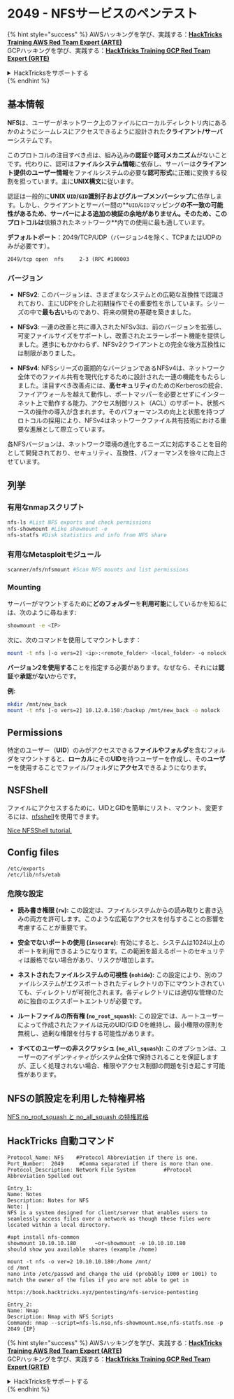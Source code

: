 # 2049 - NFSサービスのペンテスト

{% hint style="success" %}
AWSハッキングを学び、実践する：<img src="/.gitbook/assets/arte.png" alt="" data-size="line">[**HackTricks Training AWS Red Team Expert (ARTE)**](https://training.hacktricks.xyz/courses/arte)<img src="/.gitbook/assets/arte.png" alt="" data-size="line">\
GCPハッキングを学び、実践する：<img src="/.gitbook/assets/grte.png" alt="" data-size="line">[**HackTricks Training GCP Red Team Expert (GRTE)**<img src="/.gitbook/assets/grte.png" alt="" data-size="line">](https://training.hacktricks.xyz/courses/grte)

<details>

<summary>HackTricksをサポートする</summary>

* [**サブスクリプションプラン**](https://github.com/sponsors/carlospolop)を確認してください！
* **💬 [**Discordグループ**](https://discord.gg/hRep4RUj7f)または[**Telegramグループ**](https://t.me/peass)に参加するか、**Twitter** 🐦 [**@hacktricks\_live**](https://twitter.com/hacktricks\_live)**をフォローしてください。**
* **ハッキングのトリックを共有するには、[**HackTricks**](https://github.com/carlospolop/hacktricks)と[**HackTricks Cloud**](https://github.com/carlospolop/hacktricks-cloud)のGitHubリポジトリにPRを提出してください。**

</details>
{% endhint %}

## **基本情報**

**NFS**は、ユーザーがネットワーク上のファイルにローカルディレクトリ内にあるかのようにシームレスにアクセスできるように設計された**クライアント/サーバー**システムです。

このプロトコルの注目すべき点は、組み込みの**認証**や**認可メカニズム**がないことです。代わりに、認可は**ファイルシステム情報**に依存し、サーバーは**クライアント提供のユーザー情報**をファイルシステムの必要な**認可形式**に正確に変換する役割を担っています。主に**UNIX構文**に従います。

認証は一般的に**UNIX `UID`/`GID`識別子およびグループメンバーシップ**に依存します。しかし、クライアントとサーバー間の**`UID`/`GID`マッピング**の不一致の可能性があるため、サーバーによる追加の検証の余地がありません。そのため、このプロトコルは**信頼されたネットワーク**内での使用に最も適しています。

**デフォルトポート**：2049/TCP/UDP（バージョン4を除く、TCPまたはUDPのみが必要です）。
```
2049/tcp open  nfs     2-3 (RPC #100003
```
### バージョン

- **NFSv2**: このバージョンは、さまざまなシステムとの広範な互換性で認識されており、主にUDPを介した初期操作でその重要性を示しています。シリーズの中で**最も古い**ものであり、将来の開発の基礎を築きました。

- **NFSv3**: 一連の改善と共に導入されたNFSv3は、前のバージョンを拡張し、可変ファイルサイズをサポートし、改善されたエラーレポート機能を提供しました。進歩にもかかわらず、NFSv2クライアントとの完全な後方互換性には制限がありました。

- **NFSv4**: NFSシリーズの画期的なバージョンであるNFSv4は、ネットワーク全体でのファイル共有を現代化するために設計された一連の機能をもたらしました。注目すべき改善点には、**高セキュリティ**のためのKerberosの統合、ファイアウォールを越えて動作し、ポートマッパーを必要とせずにインターネット上で動作する能力、アクセス制御リスト（ACL）のサポート、状態ベースの操作の導入が含まれます。そのパフォーマンスの向上と状態を持つプロトコルの採用により、NFSv4はネットワークファイル共有技術における重要な進展として際立っています。

各NFSバージョンは、ネットワーク環境の進化するニーズに対応することを目的として開発されており、セキュリティ、互換性、パフォーマンスを徐々に向上させています。

## 列挙

### 有用なnmapスクリプト
```bash
nfs-ls #List NFS exports and check permissions
nfs-showmount #Like showmount -e
nfs-statfs #Disk statistics and info from NFS share
```
### 有用なMetasploitモジュール
```bash
scanner/nfs/nfsmount #Scan NFS mounts and list permissions
```
### Mounting

サーバーがマウントするために**どのフォルダー**を**利用可能**にしているかを知るには、次のように尋ねます:
```bash
showmount -e <IP>
```
次に、次のコマンドを使用してマウントします：
```bash
mount -t nfs [-o vers=2] <ip>:<remote_folder> <local_folder> -o nolock
```
**バージョン2を使用する**ことを指定する必要があります。なぜなら、それには**認証**や**承認**が**ない**からです。

**例:**
```bash
mkdir /mnt/new_back
mount -t nfs [-o vers=2] 10.12.0.150:/backup /mnt/new_back -o nolock
```
## Permissions

特定のユーザー（**UID**）のみがアクセスできる**ファイルやフォルダ**を含むフォルダをマウントすると、**ローカル**にその**UID**を持つユーザーを作成し、その**ユーザー**を使用することでファイル/フォルダに**アクセス**できるようになります。

## NSFShell

ファイルにアクセスするために、UIDとGIDを簡単にリスト、マウント、変更するには、[nfsshell](https://github.com/NetDirect/nfsshell)を使用できます。

[Nice NFSShell tutorial.](https://www.pentestpartners.com/security-blog/using-nfsshell-to-compromise-older-environments/)

## Config files
```
/etc/exports
/etc/lib/nfs/etab
```
### 危険な設定

- **読み書き権限 (`rw`):** この設定は、ファイルシステムからの読み取りと書き込みの両方を許可します。このような広範なアクセスを付与することの影響を考慮することが重要です。

- **安全でないポートの使用 (`insecure`):** 有効にすると、システムは1024以上のポートを利用できるようになります。この範囲を超えるポートのセキュリティは厳格でない場合があり、リスクが増加します。

- **ネストされたファイルシステムの可視性 (`nohide`):** この設定により、別のファイルシステムがエクスポートされたディレクトリの下にマウントされていても、ディレクトリが可視化されます。各ディレクトリには適切な管理のために独自のエクスポートエントリが必要です。

- **ルートファイルの所有権 (`no_root_squash`):** この設定では、ルートユーザーによって作成されたファイルは元のUID/GID 0を維持し、最小権限の原則を無視し、過剰な権限を付与する可能性があります。

- **すべてのユーザーの非スクワッシュ (`no_all_squash`):** このオプションは、ユーザーのアイデンティティがシステム全体で保持されることを保証しますが、正しく処理されない場合、権限やアクセス制御の問題を引き起こす可能性があります。

## NFSの誤設定を利用した特権昇格

[NFS no\_root\_squash と no\_all\_squash の特権昇格](../linux-hardening/privilege-escalation/nfs-no\_root\_squash-misconfiguration-pe.md)

## HackTricks 自動コマンド
```
Protocol_Name: NFS    #Protocol Abbreviation if there is one.
Port_Number:  2049     #Comma separated if there is more than one.
Protocol_Description: Network File System         #Protocol Abbreviation Spelled out

Entry_1:
Name: Notes
Description: Notes for NFS
Note: |
NFS is a system designed for client/server that enables users to seamlessly access files over a network as though these files were located within a local directory.

#apt install nfs-common
showmount 10.10.10.180      ~or~showmount -e 10.10.10.180
should show you available shares (example /home)

mount -t nfs -o ver=2 10.10.10.180:/home /mnt/
cd /mnt
nano into /etc/passwd and change the uid (probably 1000 or 1001) to match the owner of the files if you are not able to get in

https://book.hacktricks.xyz/pentesting/nfs-service-pentesting

Entry_2:
Name: Nmap
Description: Nmap with NFS Scripts
Command: nmap --script=nfs-ls.nse,nfs-showmount.nse,nfs-statfs.nse -p 2049 {IP}
```
{% hint style="success" %}
AWSハッキングを学び、実践する：<img src="/.gitbook/assets/arte.png" alt="" data-size="line">[**HackTricks Training AWS Red Team Expert (ARTE)**](https://training.hacktricks.xyz/courses/arte)<img src="/.gitbook/assets/arte.png" alt="" data-size="line">\
GCPハッキングを学び、実践する：<img src="/.gitbook/assets/grte.png" alt="" data-size="line">[**HackTricks Training GCP Red Team Expert (GRTE)**<img src="/.gitbook/assets/grte.png" alt="" data-size="line">](https://training.hacktricks.xyz/courses/grte)

<details>

<summary>HackTricksをサポートする</summary>

* [**サブスクリプションプラン**](https://github.com/sponsors/carlospolop)を確認してください！
* **💬 [**Discordグループ**](https://discord.gg/hRep4RUj7f)または[**Telegramグループ**](https://t.me/peass)に参加するか、**Twitter** 🐦 [**@hacktricks\_live**](https://twitter.com/hacktricks\_live)**をフォローしてください。**
* **ハッキングのトリックを共有するには、[**HackTricks**](https://github.com/carlospolop/hacktricks)と[**HackTricks Cloud**](https://github.com/carlospolop/hacktricks-cloud)のGitHubリポジトリにPRを送信してください。**

</details>
{% endhint %}
